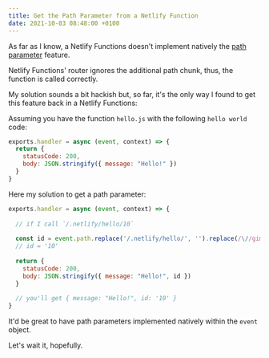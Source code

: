 ```yaml
---
title: Get the Path Parameter from a Netlify Function
date: 2021-10-03 08:48:00 +0100
---
```




As far as I know, a Netlify Functions doesn't implement natively the [path parameter](https://rapidapi.com/blog/api-glossary/parameters/path/) feature.

Netlify Functions' router ignores the additional path chunk, thus, the function is called correctly.

My solution sounds a bit hackish but, so far, it's the only way I found to get this feature back in a Netlify Functions:

Assuming you have the function `hello.js` with the following `hello world` code:

```js
exports.handler = async (event, context) => {
  return {
    statusCode: 200,
    body: JSON.stringify({ message: "Hello!" })
  }
}
```

Here my solution to get a path parameter:

```js
exports.handler = async (event, context) => {
  
  // if I call `/.netlify/hello/10`
  
  const id = event.path.replace('/.netlify/hello/', '').replace(/\//gim, '')
  // id = '10'
  
  return {
    statusCode: 200,
    body: JSON.stringify({ message: "Hello!", id }) 
  }
  
  // you'll get { message: "Hello!", id: '10' }
}
```

It'd be great to have path parameters implemented natively within the `event` object.

Let's wait it, hopefully.